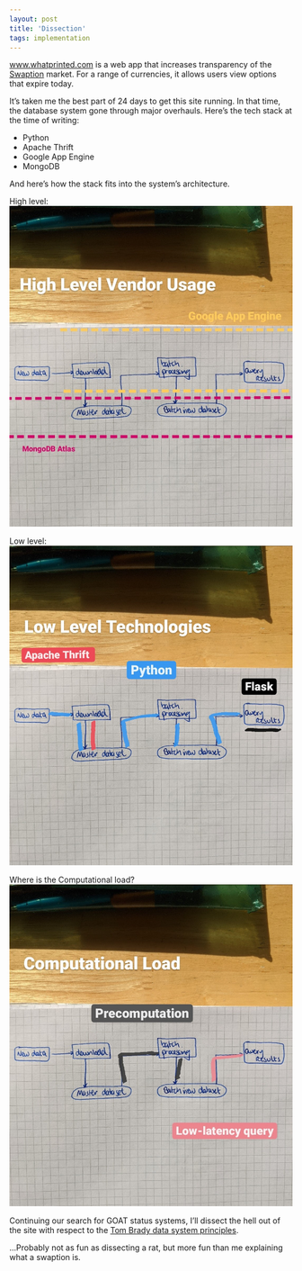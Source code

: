 ```yaml
---
layout: post
title: 'Dissection'
tags: implementation
---
```


www.whatprinted.com is a web app that increases transparency of the [Swaption](https://en.wikipedia.org/wiki/Swaption) market. 
For a range of currencies, it allows users view options that expire today. 

It’s taken me the best part of 24 days to get this site running. 
In that time, the database system gone through major overhauls. Here’s the tech stack at the time of writing:

* Python
* Apache Thrift
* Google App Engine
* MongoDB

And here’s how the stack fits into the system’s architecture.

High level:
![High Level Architecture](/images/blog_02_2021/IMG_20210227_124923_242_2.jpg)

Low level:
![Low Level Architecture](/images/blog_02_2021/IMG_20210227_125545_781_2.jpg)

Where is the Computational load?
![Computational Load Distribution](/images/blog_02_2021/IMG_20210227_125859_176_2.jpg)

Continuing our search for GOAT status systems, I’ll dissect the hell out of the site with respect to the [Tom Brady data system principles](https://www.neilchandarana.com/tom-brady-data-system/). 

...Probably not as fun as dissecting a rat, but more fun than me explaining what a swaption is. 
